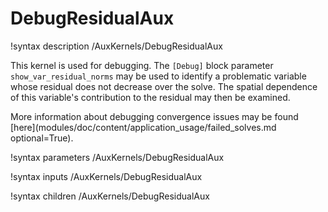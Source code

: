 # DebugResidualAux

!syntax description /AuxKernels/DebugResidualAux

This kernel is used for debugging. The `[Debug]` block parameter `show_var_residual_norms`
may be used to identify a problematic variable whose residual does not decrease over
the solve. The spatial dependence of this variable's contribution to the residual may
then be examined.

More information about debugging convergence issues may be found
[here](modules/doc/content/application_usage/failed_solves.md optional=True).

!syntax parameters /AuxKernels/DebugResidualAux

!syntax inputs /AuxKernels/DebugResidualAux

!syntax children /AuxKernels/DebugResidualAux
